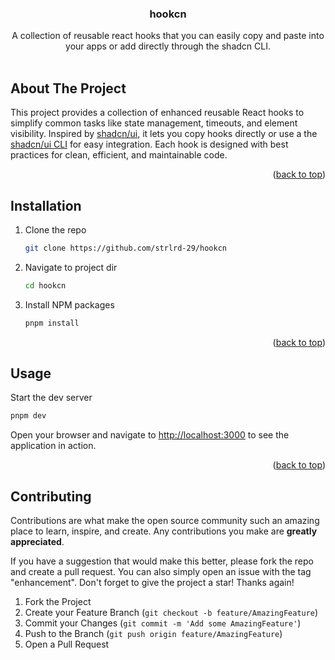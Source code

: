 <a id="readme-top"></a>

<h3 align="center">hookcn</h3>

<p align="center">
  A collection of reusable react hooks that you can easily copy and paste into your apps or add directly through the shadcn CLI.
  <br />
  <br />

</p>

<!-- ABOUT THE PROJECT -->

## About The Project

This project provides a collection of enhanced reusable React hooks to simplify common tasks like state management, timeouts, and element visibility. Inspired by [shadcn/ui](https://ui.shadcn.com), it lets you copy hooks directly or use a the [shadcn/ui CLI](https://ui.shadcn.com/docs/cli) for easy integration. Each hook is designed with best practices for clean, efficient, and maintainable code.

<p align="right">(<a href="#readme-top">back to top</a>)</p>

<!-- GETTING STARTED -->

## Installation

1. Clone the repo

   ```sh
   git clone https://github.com/strlrd-29/hookcn
   ```

2. Navigate to project dir

   ```sh
   cd hookcn
   ```

3. Install NPM packages

   ```sh
   pnpm install
   ```

<p align="right">(<a href="#readme-top">back to top</a>)</p>

<!-- USAGE EXAMPLES -->

## Usage

Start the dev server

```sh
pnpm dev
```

Open your browser and navigate to [http://localhost:3000](http://localhost:3000) to see the application in action.

<p align="right">(<a href="#readme-top">back to top</a>)</p>

<!-- ROADMAP -->

<!-- CONTRIBUTING -->

## Contributing

Contributions are what make the open source community such an amazing place to learn, inspire, and create. Any contributions you make are **greatly appreciated**.

If you have a suggestion that would make this better, please fork the repo and create a pull request. You can also simply open an issue with the tag "enhancement".
Don't forget to give the project a star! Thanks again!

1. Fork the Project
2. Create your Feature Branch (`git checkout -b feature/AmazingFeature`)
3. Commit your Changes (`git commit -m 'Add some AmazingFeature'`)
4. Push to the Branch (`git push origin feature/AmazingFeature`)
5. Open a Pull Request

